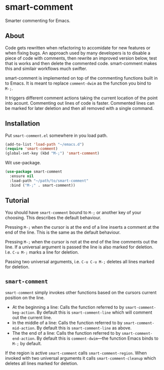 # smart-comment

Smarter commenting for Emacs.

## About

Code gets rewritten when refactoring to accomidate for new features or
when fixing bugs. An approach used by many developers is to disable a
piece of code with comments, then rewrite an improved version below,
test that is works and then delete the commented code. smart-comment
makes this and similair workflows much swifter.

smart-comment is implemented on top of the commenting functions built
in to Emacs. It is meant to replace `comment-dwim` as the function you
bind to `M-;`.

It triggers different comment actions taking the current location of
the point into acount. Commenting out lines of code is faster.
Commented lines can be marked for later deletion and then all removed
with a single command.

## Installation

Put `smart-comment.el` somewhere in you load path.

```lisp
(add-to-list 'load-path "~/emacs.d")
(require 'smart-comment)
(global-set-key (kbd "M-;") 'smart-comment)
```

Wit use-package.

```lisp
(use-package smart-comment
  :ensure nil
  :load-path "~/path/to/smart-comment"
  :bind ("M-;" . smart-comment))
```

## Tutorial

You should have `smart-comment` bound to `M-;` or another key of your
choosing. This describes the default behaviour.

Pressing `M-;` when the cursor is at the end of a line inserts a
comment at the end of the line. This is the same as the default
behaviour.

Pressing `M-;` when the cursor is not at the end of the line comments
out the line. If a universal argument is passed the line is also
marked for deletion. I.e. `C-u M-;` marks a line for deletion.

Passing two universal arguments, i.e. `C-u C-u M-;` deletes all lines
marked for deletion.

## `smart-comment`

`smart-comment` simply invokes other functions based on the cursors
current position on the line.

* At the beginning a line: Calls the function referred to by
  `smart-comment-beg-action`. By default this is `smart-comment-line`
  which will comment out the current line.
* In the middle of a line: Calls the function referred to by
  `smart-comment-mid-action`. By default this is `smart-comment-line`
  as above.
* The the end of a line: Calls the function referred to by
  `smart-comment-end-action`. By default this is `comment-dwim`—the
  function Emacs binds to `M-;` by default.
  
If the region is active `smart-comment` calls `smart-comment-region`.
When invoked with two universal arguments it calls
`smart-comment-cleanup` which deletes all lines marked for deletion.
